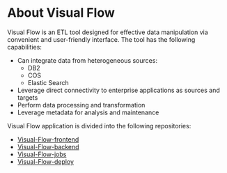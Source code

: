 # About Visual Flow
Visual Flow is an ETL tool designed for effective data manipulation via convenient and user-friendly interface. The tool has the following capabilities:
- Can integrate data from heterogeneous sources:
  - DB2
  - COS
  - Elastic Search
- Leverage direct connectivity to enterprise applications as sources and targets
- Perform data processing and transformation
- Leverage metadata for analysis and maintenance

Visual Flow application is divided into the following repositories: 
- [Visual-Flow-frontend](https://github.com/ibagomel/Visual-Flow-frontend)
- [Visual-Flow-backend](https://github.com/ibagomel/Visual-Flow-backend)
- [Visual-Flow-jobs](https://github.com/ibagomel/Visual-Flow-jobs)
- [Visual-Flow-deploy](https://github.com/ibagomel/Visual-Flow-deploy)
